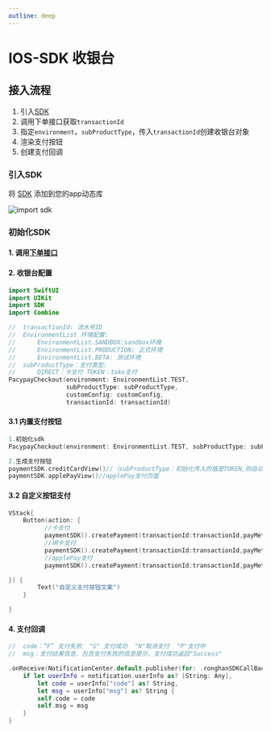```yaml
---
outline: deep
---
```


<script setup>

</script>

# IOS-SDK 收银台

## 接入流程
1. 引入[SDK](https://v3-doc.pacypay.com/android/pacypay-v1.0.1.aar)
2. 调用下单接口获取`transactionId`
3. 指定`environment`，`subProductType`，传入`transactionId`创建收银台对象
4. 渲染支付按钮
5. 创建支付回调

### 引入SDK

将 [SDK](https://v3-doc.pacypay.com/ios/SDK.xcframework.zip) 添加到您的app动态库

<img src="https://sandbox-v3-doc.pacypay.com/image.png" alt="import sdk">

### 初始化SDK

#### 1. 调用[下单接口](./js-sdk.md#调用下单接口)

#### 2. 收银台配置

```swift
import SwiftUI
import UIKit
import SDK
import Combine

//  transactionId: 流水号ID 
//  EnvironmentList 环境配置: 
//      EnvironmentList.SANDBOX:sandbox环境 
//      EnvironmentList.PRODUCTION: 正式环境 
//      EnvironmentList.BETA: 测试环境 
//  subProductType：支付类型: 
//      DIRECT：卡支付 TOKEN：toke支付 
PacypayCheckout(environment: EnvironmentList.TEST, 
                subProductType: subProductType, 
                customConfig: customConfig, 
                transactionId: transactionId) 
```

#### 3.1 内置支付按钮 <Badge text="推荐" type="tip" />

```swift
1.初始化sdk
PacypayCheckout(environment: EnvironmentList.TEST, subProductType: subProductType, customConfig: customConfig, transactionId: transactionId)

2.生成支付按钮
paymentSDK.creditCardView()//（subProductType：初始化传入的值是TOKEN,则自动唤起绑卡支付页面；如果传入的是DIRECT 自动唤起卡支付页面）
paymentSDK.applePayView()//applePay支付页面
```

#### 3.2 自定义按钮支付

```swift
VStack{
    Button(action: {
          //卡支付
          paymentSDK().createPayment(transactionId:transactionId,payMethod:"DIRECT")
          //绑卡支付
          paymentSDK().createPayment(transactionId:transactionId,payMethod:"TOKEN")
          //applePay支付
          paymentSDK().createPayment(transactionId:transactionId,payMethod:"ApplePay")

}) {
        Text("自定义支付按钮文案")
    }

} 
```

#### 4. 支付回调

```swift
//  code：“F” 支付失败  "S" 支付成功  "N"取消支付  "P"支付中
//  msg：支付结果信息，包含支付失败的信息提示，支付成功返回"Success"

.onReceive(NotificationCenter.default.publisher(for: .ronghanSDKCallBackData)) { notification in
    if let userInfo = notification.userInfo as? [String: Any],
        let code = userInfo["code"] as? String,
        let msg = userInfo["msg"] as? String {
        self.code = code
        self.msg = msg
    }
}
```